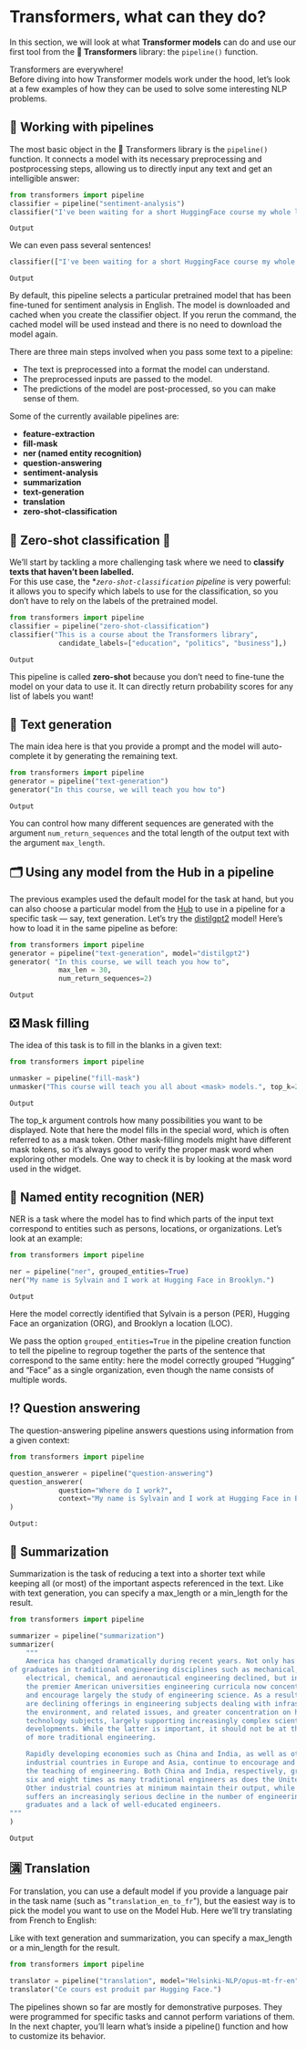 # Transformers, what can they do?
In this section, we will look at what **Transformer models** can do and use our first tool from the **🤗 Transformers** library: the `pipeline()` function.


Transformers are everywhere!  
Before diving into how Transformer models work under the hood, let’s look at a few examples of how they can be used to solve some interesting NLP problems.

## 🔗 Working with pipelines
The most basic object in the 🤗 Transformers library is the `pipeline()` function. 
It connects a model with its necessary preprocessing and postprocessing steps, allowing us to directly input any text and get an intelligible answer:

```python
from transformers import pipeline
classifier = pipeline("sentiment-analysis")
classifier("I've been waiting for a short HuggingFace course my whole life.")
```
```
Output
```

We can even pass several sentences!
```python
classifier(["I've been waiting for a short HuggingFace course my whole life.", "I hate this so much"])
```
```
Output
```

By default, this pipeline selects a particular pretrained model that has been fine-tuned for sentiment analysis in English. 
The model is downloaded and cached when you create the classifier object. If you rerun the command, the cached model will be used instead and there is no need to download the model again.

There are three main steps involved when you pass some text to a pipeline:
- The text is preprocessed into a format the model can understand.
- The preprocessed inputs are passed to the model.
- The predictions of the model are post-processed, so you can make sense of them.

Some of the currently available pipelines are:
- **feature-extraction**
- **fill-mask**
- **ner (named entity recognition)**
- **question-answering**
- **sentiment-analysis**
- **summarization**
- **text-generation**
- **translation**
- **zero-shot-classification**

## 🎯 Zero-shot classification 🔫
We’ll start by tackling a more challenging task where we need to **classify texts that haven’t been labelled.**  
For this use case, the **`zero-shot-classification` pipeline* is very powerful: it allows you to specify which labels to use for the classification, so you don’t have to rely on the labels of the pretrained model. 

```python
from transformers import pipeline
classifier = pipeline("zero-shot-classification")
classifier("This is a course about the Transformers library", 
            candidate_labels=["education", "politics", "business"],)
```
```
Output
```


This pipeline is called **zero-shot** because you don’t need to fine-tune the model on your data to use it. It can directly return probability scores for any list of labels you want!

## 📝 Text generation
The main idea here is that you provide a prompt and the model will auto-complete it by generating the remaining text.

```python
from transformers import pipeline
generator = pipeline("text-generation")
generator("In this course, we will teach you how to")
```
```
Output
```

You can control how many different sequences are generated with the argument `num_return_sequences` and the total length of the output text with the argument `max_length`.

## 🗂 Using any model from the Hub in a pipeline
The previous examples used the default model for the task at hand, but you can also choose a particular model from the [Hub](https://huggingface.co/models) to use in a pipeline for a specific task — say, text generation.
Let’s try the [distilgpt2](https://huggingface.co/distilbert/distilgpt2) model! Here’s how to load it in the same pipeline as before:

```python
from transformers import pipeline
generator = pipeline("text-generation", model="distilgpt2")
generator( "In this course, we will teach you how to",
            max_len = 30,
            num_return_sequences=2)
```
```
Output
```

## ❎ Mask filling
The idea of this task is to fill in the blanks in a given text:
```python
from transformers import pipeline

unmasker = pipeline("fill-mask")
unmasker("This course will teach you all about <mask> models.", top_k=2)
```
```
Output
```

The top_k argument controls how many possibilities you want to be displayed. Note that here the model fills in the special <mask> word, which is often referred to as a mask token. Other mask-filling models might have different mask tokens, so it’s always good to verify the proper mask word when exploring other models. One way to check it is by looking at the mask word used in the widget.

## 🧩 Named entity recognition (NER)
NER is a task where the model has to find which parts of the input text correspond to entities such as persons, locations, or organizations. Let’s look at an example:

```python
from transformers import pipeline

ner = pipeline("ner", grouped_entities=True)
ner("My name is Sylvain and I work at Hugging Face in Brooklyn.")
```
```
Output
```

Here the model correctly identified that Sylvain is a person (PER), Hugging Face an organization (ORG), and Brooklyn a location (LOC).

We pass the option `grouped_entities=True` in the pipeline creation function to tell the pipeline to regroup together the parts of the sentence that correspond to the same entity: here the model correctly grouped “Hugging” and “Face” as a single organization, even though the name consists of multiple words.

## ⁉️ Question answering
The question-answering pipeline answers questions using information from a given context:

```python
from transformers import pipeline

question_answerer = pipeline("question-answering")
question_answerer(
            question="Where do I work?",
            context="My name is Sylvain and I work at Hugging Face in Brooklyn",
)
```
```
Output:
```
## 📜 Summarization
Summarization is the task of reducing a text into a shorter text while keeping all (or most) of the important aspects referenced in the text. Like with text generation, you can specify a max_length or a min_length for the result.
```python
from transformers import pipeline

summarizer = pipeline("summarization")
summarizer(
    """
    America has changed dramatically during recent years. Not only has the number 
of graduates in traditional engineering disciplines such as mechanical, civil, 
    electrical, chemical, and aeronautical engineering declined, but in most of 
    the premier American universities engineering curricula now concentrate on 
    and encourage largely the study of engineering science. As a result, there 
    are declining offerings in engineering subjects dealing with infrastructure, 
    the environment, and related issues, and greater concentration on high 
    technology subjects, largely supporting increasingly complex scientific 
    developments. While the latter is important, it should not be at the expense 
    of more traditional engineering.

    Rapidly developing economies such as China and India, as well as other 
    industrial countries in Europe and Asia, continue to encourage and advance 
    the teaching of engineering. Both China and India, respectively, graduate 
    six and eight times as many traditional engineers as does the United States. 
    Other industrial countries at minimum maintain their output, while America 
    suffers an increasingly serious decline in the number of engineering 
    graduates and a lack of well-educated engineers.
"""
)
```

```
Output
```
## 🈵 Translation
For translation, you can use a default model if you provide a language pair in the task name (such as "`translation_en_to_fr`"), but the easiest way is to pick the model you want to use on the Model Hub. Here we’ll try translating from French to English:

Like with text generation and summarization, you can specify a max_length or a min_length for the result.

```python
from transformers import pipeline

translator = pipeline("translation", model="Helsinki-NLP/opus-mt-fr-en")
translator("Ce cours est produit par Hugging Face.")
```

The pipelines shown so far are mostly for demonstrative purposes. They were programmed for specific tasks and cannot perform variations of them. In the next chapter, you’ll learn what’s inside a pipeline() function and how to customize its behavior.

